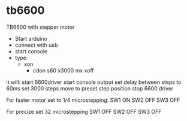 # tb6600
TB6600 with stepper motor


-  Start arduino
-  connect with usb
-  start console
-  type:
    *  xon
          *  cdon
s60
x3000
mx
xoff



it will:
start 6600driver
start console output
set delay between steps to 60ms
set 3000 steps
move to preset step position
stop 6600 driver

For faster motor set to 1/4 microstepping: 
SW1 ON
SW2 OFF
SW3 OFF

For precize set 32 microstepping
SW1 OFF
SW2 OFF
SW3 OFF
